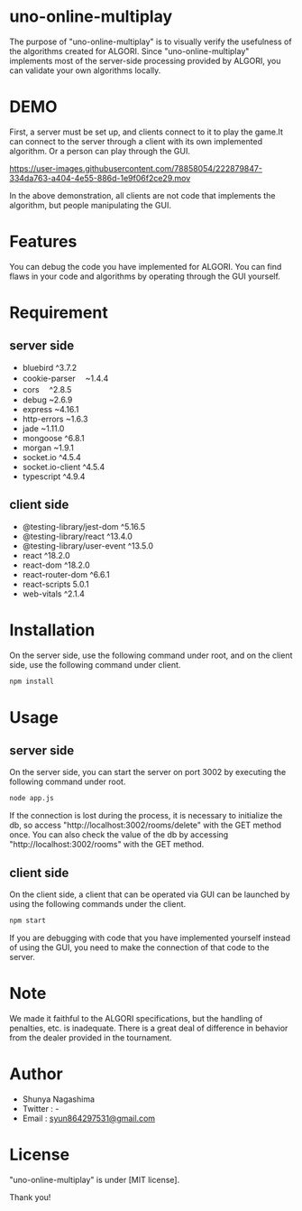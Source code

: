 # uno-online-multiplay

The purpose of "uno-online-multiplay" is to visually verify the usefulness of the algorithms created for ALGORI.
Since "uno-online-multiplay" implements most of the server-side processing provided by ALGORI, you can validate your own algorithms locally.

# DEMO

First, a server must be set up, and clients connect to it to play the game.It can connect to the server through a client with its own implemented algorithm. Or a person can play through the GUI.



https://user-images.githubusercontent.com/78858054/222879847-334da763-a404-4e55-886d-1e9f06f2ce29.mov




In the above demonstration, all clients are not code that implements the algorithm, but people manipulating the GUI.

# Features

You can debug the code you have implemented for ALGORI. 
You can find flaws in your code and algorithms by operating through the GUI yourself.

# Requirement

## server side
* bluebird         ^3.7.2
* cookie-parser　  ~1.4.4
* cors　           ^2.8.5
* debug            ~2.6.9
* express          ~4.16.1
* http-errors      ~1.6.3
* jade             ~1.11.0
* mongoose         ^6.8.1
* morgan           ~1.9.1
* socket.io        ^4.5.4
* socket.io-client ^4.5.4
* typescript       ^4.9.4

## client side
* @testing-library/jest-dom   ^5.16.5
* @testing-library/react      ^13.4.0
* @testing-library/user-event ^13.5.0
* react                       ^18.2.0
* react-dom                   ^18.2.0
* react-router-dom            ^6.6.1 
* react-scripts                5.0.1
* web-vitals                  ^2.1.4


# Installation

On the server side, use the following command under root, and on the client side, use the following command under client.

```bash
npm install
```

# Usage

## server side
On the server side, you can start the server on port 3002 by executing the following command under root.

```bash
node app.js
```

If the connection is lost during the process, it is necessary to initialize the db, so access "http://localhost:3002/rooms/delete" with the GET method once. You can also check the value of the db by accessing "http://localhost:3002/rooms" with the GET method.

## client side

On the client side, a client that can be operated via GUI can be launched by using the following commands under the client.

```bash
npm start
```

If you are debugging with code that you have implemented yourself instead of using the GUI, you need to make the connection of that code to the server.

# Note

We made it faithful to the ALGORI specifications, but the handling of penalties, etc. is inadequate. There is a great deal of difference in behavior from the dealer provided in the tournament.

# Author

* Shunya Nagashima
* Twitter : -
* Email : syun864297531@gmail.com

# License

"uno-online-multiplay" is under [MIT license].

Thank you!
